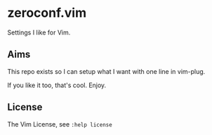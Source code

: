 # zeroconf.vim

Settings I like for Vim.

## Aims

This repo exists so I can setup what I want with one line in vim-plug.

If you like it too, that's cool. Enjoy.

## License

The Vim License, see `:help license`

